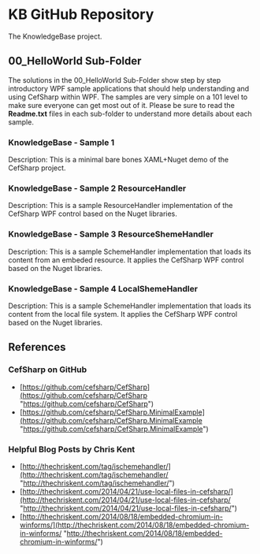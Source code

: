 # KB GitHub Repository
The KnowledgeBase project.

## 00_HelloWorld Sub-Folder

The solutions in the 00_HelloWorld Sub-Folder show step by step introductory
WPF sample applications that should help understanding and using CefSharp
within WPF. The samples are very simple on a 101 level to make sure everyone
can get most out of it. Please be sure to read the **Readme.txt** files in each
sub-folder to understand more details about each sample.

### KnowledgeBase - Sample 1
Description: This is a minimal bare bones XAML+Nuget demo of the CefSharp project.

### KnowledgeBase - Sample 2 ResourceHandler
Description: This is a sample ResourceHandler implementation of the CefSharp WPF control based on the Nuget libraries.

### KnowledgeBase - Sample 3 ResourceShemeHandler

Description: This is a sample SchemeHandler implementation that loads its content from an embeded resource. It applies the CefSharp WPF control based on the Nuget libraries.

### KnowledgeBase - Sample 4 LocalShemeHandler

Description: This is a sample SchemeHandler implementation that loads its content from the local file system. It applies the CefSharp WPF control based on the Nuget libraries.

## References

### CefSharp on GitHub

- [https://github.com/cefsharp/CefSharp](https://github.com/cefsharp/CefSharp "https://github.com/cefsharp/CefSharp")
- [https://github.com/cefsharp/CefSharp.MinimalExample](https://github.com/cefsharp/CefSharp.MinimalExample "https://github.com/cefsharp/CefSharp.MinimalExample")

### Helpful Blog Posts by Chris Kent

- [http://thechriskent.com/tag/ischemehandler/](http://thechriskent.com/tag/ischemehandler/ "http://thechriskent.com/tag/ischemehandler/")
- [http://thechriskent.com/2014/04/21/use-local-files-in-cefsharp/](http://thechriskent.com/2014/04/21/use-local-files-in-cefsharp/ "http://thechriskent.com/2014/04/21/use-local-files-in-cefsharp/")
- [http://thechriskent.com/2014/08/18/embedded-chromium-in-winforms/](http://thechriskent.com/2014/08/18/embedded-chromium-in-winforms/ "http://thechriskent.com/2014/08/18/embedded-chromium-in-winforms/")